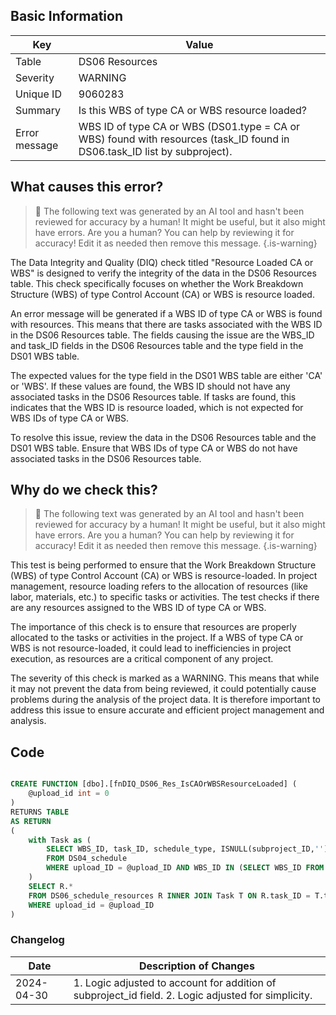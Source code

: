 ## Basic Information

| Key           | Value                                                                                                                     |
| ------------- | ------------------------------------------------------------------------------------------------------------------------- |
| Table         | DS06 Resources                                                                                                            |
| Severity      | WARNING                                                                                                                   |
| Unique ID     | 9060283                                                                                                                   |
| Summary       | Is this WBS of type CA or WBS resource loaded?                                                                            |
| Error message | WBS ID of type CA or WBS (DS01.type = CA or WBS) found with resources (task_ID found in DS06.task_ID list by subproject). |

## What causes this error?

> :robot: The following text was generated by an AI tool and hasn't been reviewed for accuracy by a human! It might be useful, but it also might have errors. Are you a human? You can help by reviewing it for accuracy! Edit it as needed then remove this message.
> {.is-warning}

The Data Integrity and Quality (DIQ) check titled "Resource Loaded CA or WBS" is designed to verify the integrity of the data in the DS06 Resources table. This check specifically focuses on whether the Work Breakdown Structure (WBS) of type Control Account (CA) or WBS is resource loaded.

An error message will be generated if a WBS ID of type CA or WBS is found with resources. This means that there are tasks associated with the WBS ID in the DS06 Resources table. The fields causing the issue are the WBS_ID and task_ID fields in the DS06 Resources table and the type field in the DS01 WBS table.

The expected values for the type field in the DS01 WBS table are either 'CA' or 'WBS'. If these values are found, the WBS ID should not have any associated tasks in the DS06 Resources table. If tasks are found, this indicates that the WBS ID is resource loaded, which is not expected for WBS IDs of type CA or WBS.

To resolve this issue, review the data in the DS06 Resources table and the DS01 WBS table. Ensure that WBS IDs of type CA or WBS do not have associated tasks in the DS06 Resources table.

## Why do we check this?

> :robot: The following text was generated by an AI tool and hasn't been reviewed for accuracy by a human! It might be useful, but it also might have errors. Are you a human? You can help by reviewing it for accuracy! Edit it as needed then remove this message.
> {.is-warning}

This test is being performed to ensure that the Work Breakdown Structure (WBS) of type Control Account (CA) or WBS is resource-loaded. In project management, resource loading refers to the allocation of resources (like labor, materials, etc.) to specific tasks or activities. The test checks if there are any resources assigned to the WBS ID of type CA or WBS.

The importance of this check is to ensure that resources are properly allocated to the tasks or activities in the project. If a WBS of type CA or WBS is not resource-loaded, it could lead to inefficiencies in project execution, as resources are a critical component of any project.

The severity of this check is marked as a WARNING. This means that while it may not prevent the data from being reviewed, it could potentially cause problems during the analysis of the project data. It is therefore important to address this issue to ensure accurate and efficient project management and analysis.

## Code

```sql

CREATE FUNCTION [dbo].[fnDIQ_DS06_Res_IsCAOrWBSResourceLoaded] (
	@upload_id int = 0
)
RETURNS TABLE
AS RETURN
(
	with Task as (
		SELECT WBS_ID, task_ID, schedule_type, ISNULL(subproject_ID,'') SubP
		FROM DS04_schedule
		WHERE upload_ID = @upload_ID AND WBS_ID IN (SELECT WBS_ID FROM DS01_WBS WHERE upload_ID = @upload_id AND type IN ('CA','WBS'))
	)
	SELECT R.*
	FROM DS06_schedule_resources R INNER JOIN Task T ON R.task_ID = T.task_ID AND R.schedule_type = T.schedule_type AND ISNULL(R.subproject_ID,'') = T.SubP
	WHERE upload_id = @upload_ID
)
```

### Changelog

| Date       | Description of Changes                                                                              |
| ---------- | --------------------------------------------------------------------------------------------------- |
| 2024-04-30 | 1. Logic adjusted to account for addition of subproject_id field. 2. Logic adjusted for simplicity. |
